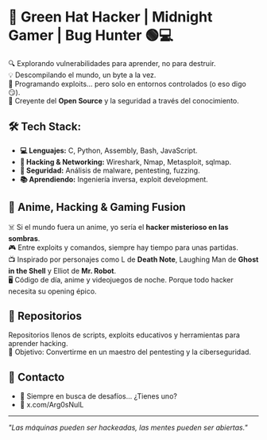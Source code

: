 # 👾 Green Hat Hacker | Midnight Gamer | Bug Hunter 🟢💻

🔍 Explorando vulnerabilidades para aprender, no para destruir.  
💡 Descompilando el mundo, un byte a la vez.  
🚀 Programando exploits… pero solo en entornos controlados (o eso digo 😏).  
🔐 Creyente del **Open Source** y la seguridad a través del conocimiento.  

## 🛠️ Tech Stack:
- **💻 Lenguajes:** C, Python, Assembly, Bash, JavaScript.
- **📡 Hacking & Networking:** Wireshark, Nmap, Metasploit, sqlmap.
- **🔬 Seguridad:** Análisis de malware, pentesting, fuzzing.
- **📚 Aprendiendo:** Ingeniería inversa, exploit development.

## 🎌 Anime, Hacking & Gaming Fusion
☠️ Si el mundo fuera un anime, yo sería el **hacker misterioso en las sombras**.  
🎮 Entre exploits y comandos, siempre hay tiempo para unas partidas.  
📺 Inspirado por personajes como L de **Death Note**, Laughing Man de **Ghost in the Shell** y Elliot de **Mr. Robot**.  
🖥️ Código de día, anime y videojuegos de noche. Porque todo hacker necesita su opening épico.  

## 📂 Repositorios
Repositorios llenos de scripts, exploits educativos y herramientas para aprender hacking.  
🎯 Objetivo: Convertirme en un maestro del pentesting y la ciberseguridad.  

## 📢 Contacto
- 💬 Siempre en busca de desafíos… ¿Tienes uno?   
- 📧 x.com/Arg0sNulL

---
_"Las máquinas pueden ser hackeadas, las mentes pueden ser abiertas."_
